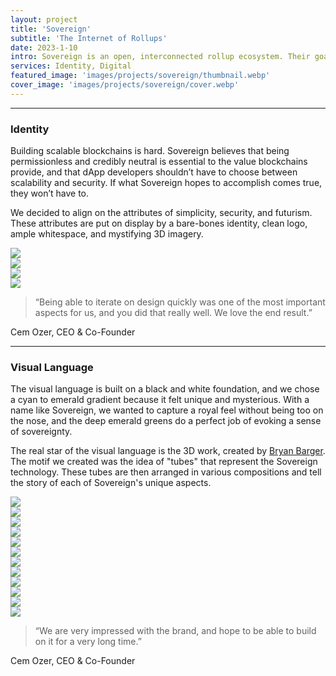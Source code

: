```yaml
---
layout: project
title: 'Sovereign'
subtitle: 'The Internet of Rollups'
date: 2023-1-10
intro: Sovereign is an open, interconnected rollup ecosystem. Their goal is to enable all developers to deploy customizable and scalable rollups that communicate seamlessly. We worked with them, alongside <a target="_blank" alt="3EKV" href="https://www.3ekv.com/">3EKV</a>, to develop a brand identity that would grab attention and pull people into this magical idea of the "Internet of Rollups."
services: Identity, Digital
featured_image: 'images/projects/sovereign/thumbnail.webp'
cover_image: 'images/projects/sovereign/cover.webp'
---
```


<hr class="span-12" />

<div class="span-12 md-span-6">
    <h3 class="displayLarge">Identity</h3>
</div>

<div class="span-12 md-span-6 md-start-7">
    <p>Building scalable blockchains is hard. Sovereign believes that being permissionless and credibly neutral is essential to the value blockchains provide, and that dApp developers shouldn’t have to choose between scalability and security. If what Sovereign hopes to accomplish comes true, they won’t have to.</p>
    <p>We decided to align on the attributes of simplicity, security, and futurism. These attributes are put on display by a bare-bones identity, clean logo, ample whitespace, and mystifying 3D imagery.</p>
</div>

<div class="span-12 pt1 lg-pt2">
    <img src="{{ '/images/projects/sovereign/logo.webp' | relative_url }}" />
</div>

<div class="span-12 pt1 lg-pt2">
    <img src="{{ '/images/projects/sovereign/tagline.webp' | relative_url }}" />
</div>

<div class="span-12 sm-span-6 pt1 lg-pt2">
     <img src="{{ '/images/projects/sovereign/mark.webp' | relative_url }}" />
</div>
<div class="span-12 sm-span-6 pt1 lg-pt2">
    <img src="{{ '/images/projects/sovereign/attributes.webp' | relative_url }}" />
</div>

<div class="span-12 md-span-10 pb6 mb6 mt10">
    <blockquote><span>“</span>Being able to iterate on design quickly was one of the most important aspects for us, and you did that really well. We love the end result.”</blockquote>
    <p>Cem Ozer, CEO & Co-Founder</p>
</div>

<hr class="span-12" />

<div class="span-12 md-span-6">
    <h3 class="displayLarge">Visual Language</h3>
</div>

<div class="span-12 md-span-6 md-start-7">
    <p>The visual language is built on a black and white foundation, and we chose a cyan to emerald gradient because it felt unique and mysterious. With a name like Sovereign, we wanted to capture a royal feel without being too on the nose, and the deep emerald greens do a perfect job of evoking a sense of sovereignty.</p>
    <p>The real star of the visual language is the 3D work, created by <a target="_blank" href="http://www.bryanbarger.com/">Bryan Barger</a>. The motif we created was the idea of "tubes" that represent the Sovereign technology. These tubes are then arranged in various compositions and tell the story of each of Sovereign's unique aspects.</p>
</div>

<div class="span-12 pt1 lg-pt2">
    <img src="{{ '/images/projects/sovereign/guidelines.webp' | relative_url }}" />
</div>

<div class="span-12 sm-span-6 pt1 lg-pt2">
     <img src="{{ '/images/projects/sovereign/open-sauce-regular.webp' | relative_url }}" />
</div>
<div class="span-12 sm-span-6 pt1 lg-pt2">
    <img src="{{ '/images/projects/sovereign/open-sauce-medium.webp' | relative_url }}" />
</div>

<div class="span-12 sm-span-6 pt1 lg-pt2">
     <img src="{{ '/images/projects/sovereign/colors.webp' | relative_url }}" />
</div>
<div class="span-12 sm-span-6 pt1 lg-pt2">
    <img src="{{ '/images/projects/sovereign/gradient.webp' | relative_url }}" />
</div>

<div class="span-12 pt1 lg-pt2">
    <img src="{{ '/images/projects/sovereign/type-gradient.webp' | relative_url }}" />
</div>

<div class="span-12 pt1 lg-pt2">
    <img src="{{ '/images/projects/sovereign/3d-seamless.webp' | relative_url }}" />
</div>

<div class="span-12 sm-span-6 pt1 lg-pt2">
     <img src="{{ '/images/projects/sovereign/3d-main.webp' | relative_url }}" />
</div>
<div class="span-12 sm-span-6 pt1 lg-pt2">
    <img src="{{ '/images/projects/sovereign/3d-anychain.webp' | relative_url }}" />
</div>

<div class="span-12 pt1 lg-pt2">
    <img src="{{ '/images/projects/sovereign/3d-scale.webp' | relative_url }}" />
</div>

<div class="span-12 pt1 lg-pt2">
    <img src="{{ '/images/projects/sovereign/mobile.webp' | relative_url }}" />
</div>

<div class="span-12 pt1 lg-pt2">
    <img src="{{ '/images/projects/sovereign/website.webp' | relative_url }}" />
</div>

<div class="span-12 md-span-10 pb6 mb6 mt10">
    <blockquote><span>“</span>We are very impressed with the brand, and hope to be able to build on it for a very long time.”</blockquote>
    <p>Cem Ozer, CEO & Co-Founder</p>
</div>